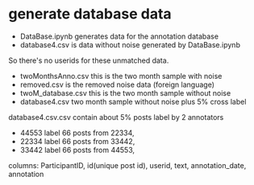 # generate database data


* DataBase.ipynb generates data for the annotation database
* database4.csv is data without noise generated by DataBase.ipynb 

So there's no userids for these unmatched data.
* twoMonthsAnno.csv this is the two month sample with noise 
* removed.csv is the removed noise data (foreign language)
* twoM_database.csv this is the two month sample without noise  
* database4.csv two month sample without noise plus 5% cross label


database4.csv.csv contain about 5% posts label by 2 annotators 
* 44553 label 66 posts from 22334,
* 22334 label 66 posts from 33442,
* 33442 label 66 posts from 44553,

columns: ParticipantID, id(unique post id), userid, text, annotation_date, annotation

